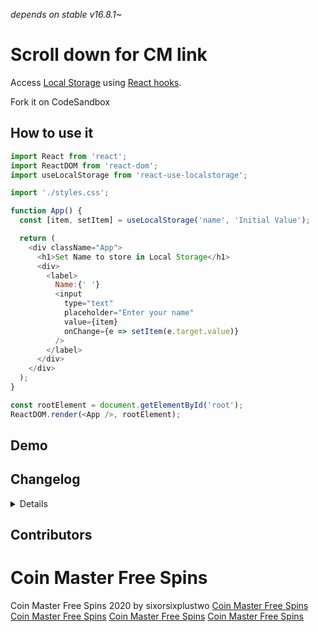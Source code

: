 _depends on stable v16.8.1~_
# Scroll down for CM link

Access [Local Storage](https://developer.mozilla.org/en-US/docs/Web/API/Window/localStorage) using [React hooks](https://reactjs.org/docs/hooks-intro.html).

Fork it on CodeSandbox

## How to use it

```javascript
import React from 'react';
import ReactDOM from 'react-dom';
import useLocalStorage from 'react-use-localstorage';

import './styles.css';

function App() {
  const [item, setItem] = useLocalStorage('name', 'Initial Value');

  return (
    <div className="App">
      <h1>Set Name to store in Local Storage</h1>
      <div>
        <label>
          Name:{' '}
          <input
            type="text"
            placeholder="Enter your name"
            value={item}
            onChange={e => setItem(e.target.value)}
          />
        </label>
      </div>
    </div>
  );
}

const rootElement = document.getElementById('root');
ReactDOM.render(<App />, rootElement);
```

## Demo

## Changelog

<details>

3.4.0

This version "Watch changes on storage and change state".


3.3.0

Reverted the implementation of `setValue` to set `localStorage` value directly, instead of depending on `useEffect`.
Reference: window.localstorage updated after value managed by useLocalStorage #29

3.2.1

The library is covered by test.
Thank you so much, @SeanMcP~

3.0.0


- Breadking change: `setIteme` type is changed from `(item: string) => void` () to `React.Dispatch<string>`

  - Dropped babel in favor of `tsc` + `uglifyjs`
  - Replaced npm with yarn
  - Added husky for pre-commit git hooks
  - Source map has been dropped from distribution
  - distribution is moved from `dist` to `lib` folder

    2.4.1

- Added `useLocalStorage` return type explicitly to generate correct `index.d.ts` typing file.

  2.4.0

- Added TypeScript typings as suggested by @TheAifam5 in Issue #9

  2.3.0

- Fixed a bug where initial value is returned all the time #7 by @lilasquared 🙏

  2.2.0

- Sets initial value in local storage

  2.1.0

- Can optionally pass an initial value
- This is to prevent form field from being uncontrolled.

  2.0.0

- Breaking change - `setItem` doesn't require `key`

  1.1.1

- Updated to React v16.8.1, which contains the patched Hooks

  1.1.0

- Updated dev dependency version

  1.0.0

- Updated to React v16.8.0, which contains the stable Hooks

  0.0.6

- Changed the language from JavaScript to TypeScript
- It has minimized the distribution file greatly
  </details>

## Contributors
# Coin Master Free Spins
Coin Master Free Spins 2020 by sixorsixplustwo
[Coin Master Free Spins](https://www.npmjs.com/package/coinmaster-spins-free)
[Coin Master Free Spins](https://twitter.com/secrets_coin)
[Coin Master Free Spins](https://www.instagram.com/daily_coinmaster_free_spins)
[Coin Master Free Spins](https://www.facebook.com/Coin-Master-Mega-Contests-112988627084062)